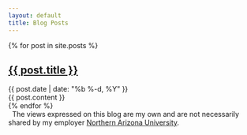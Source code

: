 ```yaml
---
layout: default
title: Blog Posts
---
```


<div>
<!-- <div class="posts"> -->
  {% for post in site.posts %}
  <div class="post">
  <h2><a href="{{site.baseurl}}{{ post.url }}">{{ post.title }}</a></h2>
  <div class="post-meta">{{ post.date | date: "%b %-d, %Y" }} </div>
  {{ post.content }}
  </div>
  {% endfor %}
</div>

<div class="alert alert-info" role="alert">
<i class="fa fa-hand-peace-o fa-fw"></i>&nbsp; The views expressed on this blog are my own and are not necessarily shared by my employer <a href="http://nau.edu">Northern Arizona University</a>.
</div>
